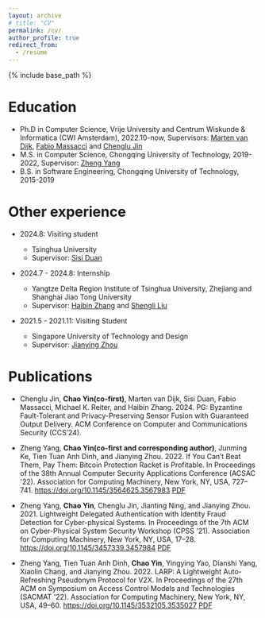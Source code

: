 ```yaml
---
layout: archive
# title: "CV"
permalink: /cv/
author_profile: true
redirect_from:
  - /resume
---
```


{% include base_path %}

Education
======

* Ph.D in Computer Science, Vrije University and Centrum Wiskunde & Informatica (CWI Amsterdam), 2022.10-now, Supervisors: <a href="https://scholar.google.com/citations?hl=en&user=byCWPiwAAAAJ&view_op=list_works&sortby=pubdate">Marten van Dijk</a>, <a href="https://fabiomassacci.github.io/">Fabio Massacci</a> and <a href="https://chenglujin.github.io/">Chenglu Jin</a>
* M.S. in Computer Science, Chongqing University of Technology, 2019-2022, Supervisor: <a href="https://scholar.google.com/citations?user=X6csOLgAAAAJ&hl=en&authuser=1">Zheng Yang</a>
* B.S. in Software Engineering, Chongqing University of Technology, 2015-2019

Other experience
======
* 2024.8: Visiting student
  * Tsinghua University
  * Supervisor: <a href="https://fififish.github.io/sisiduan/">Sisi Duan</a>

* 2024.7 - 2024.8: Internship
  * Yangtze Delta Region Institute of Tsinghua University, Zhejiang and Shanghai Jiao Tong University
  * Supervisor: <a href="https://bchainzhang.github.io/">Haibin Zhang</a> and <a href="https://scholar.google.com.hk/citations?user=ZFM3vykAAAAJ&hl=en">Shengli Liu</a>

* 2021.5 - 2021.11: Visiting Student
  * Singapore University of Technology and Design
  * Supervisor: <a href="https://scholar.google.com.au/citations?hl=en&user=T-Uf3dYAAAAJ&view_op=list_works&sortby=pubdate">Jianying Zhou</a>


<!-- Skills
======
* Skill 1
* Skill 2
  * Sub-skill 2.1
  * Sub-skill 2.2
  * Sub-skill 2.3
* Skill 3 -->

Publications
======
* Chenglu Jin, **Chao Yin(co-first)**, Marten van Dijk, Sisi Duan, Fabio Massacci, Michael K. Reiter, and Haibin Zhang. 2024. PG: Byzantine Fault-Tolerant and Privacy-Preserving Sensor Fusion with Guaranteed Output Delivery. ACM Conference on Computer and Communications Security (CCS’24).

* Zheng Yang, **Chao Yin(co-first and corresponding author)**, Junming Ke, Tien Tuan Anh Dinh, and Jianying Zhou. 2022. If You Can’t Beat Them, Pay Them: Bitcoin Protection Racket is Profitable. In Proceedings of the 38th Annual Computer Security Applications Conference (ACSAC '22). Association for Computing Machinery, New York, NY, USA, 727–741. https://doi.org/10.1145/3564625.3567983 
[PDF](http://chao-cy.github.io/files/ACSAC22-FWAP.pdf)

* Zheng Yang, **Chao Yin**, Chenglu Jin, Jianting Ning, and Jianying Zhou. 2021. Lightweight Delegated Authentication with Identity Fraud Detection for Cyber-physical Systems. In Proceedings of the 7th ACM on Cyber-Physical System Security Workshop (CPSS '21). Association for Computing Machinery, New York, NY, USA, 17–28. https://doi.org/10.1145/3457339.3457984
[PDF](http://chao-cy.github.io/files/CPSS21-LightWeight.pdf)

* Zheng Yang, Tien Tuan Anh Dinh, **Chao Yin**, Yingying Yao, Dianshi Yang, Xiaolin Chang, and Jianying Zhou. 2022. LARP: A Lightweight Auto-Refreshing Pseudonym Protocol for V2X. In Proceedings of the 27th ACM on Symposium on Access Control Models and Technologies (SACMAT '22). Association for Computing Machinery, New York, NY, USA, 49–60. https://doi.org/10.1145/3532105.3535027
[PDF](http://chao-cy.github.io/files/SACMAT22-LARP.pdf)
  
<!-- Talks
======
  <ul>{% for post in site.talks %}
    {% include archive-single-talk-cv.html %}
  {% endfor %}</ul>
   -->
<!-- Teaching
======
  <ul>{% for post in site.teaching %}
    {% include archive-single-cv.html %}
  {% endfor %}</ul> -->
  
<!-- Service and leadership
======
* Currently signed in to 43 different slack teams -->
